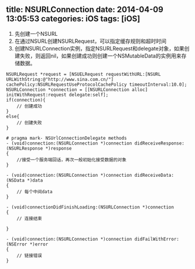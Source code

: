 title: NSURLConnection
date: 2014-04-09 13:05:53
categories: iOS
tags: [iOS]
---
1. 先创建一个NSURL
2. 在通过NSURL创建NSURLRequest，可以指定缓存规则和超时时间
3. 创建NSURLConnection实例，指定NSURLRequest和delegate对象，如果创建失败，则返回nil，如果创建成功则创建一个NSMutableData的实例用来存储数据。

```
NSURLRequest *request = [NSUELRequest requestWithURL:[NSURL URLWithString:@"http://www.sina.com.cn/"] cachePolicy:NSURLRequestUseProtocolCachePolicy timeoutInterval:10.0];
NSURLConnection *connection = [[NSURLConnection alloc] initWithRequest:request delegate:self];
if(connection){
	// 创建成功
}
else{
	// 创建失败
}

# pragma mark- NSUrlConnectionDelegate methods
- (void)connection:(NSURLConnection *)connection didReceiveResponse:(NSURLResponse *)response
{
    //接受一个服务端回话，再次一般初始化接受数据的对象
}

- (void)connection:(NSURLConnection *)connection didReceiveData:(NSData *)data
{
	// 每个中间data
}

- (void)connectionDidFinishLoading:(NSURLConnection *)connection
{
    // 连接结束

}

- (void)connection:(NSURLConnection *)connection didFailWithError:(NSError *)error
{
    // 链接错误
}
```